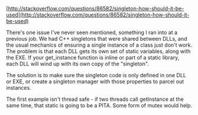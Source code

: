 [http://stackoverflow.com/questions/86582/singleton-how-should-it-be-used](http://stackoverflow.com/questions/86582/singleton-how-should-it-be-used)

There's one issue I've never seen mentioned, something I ran into at a previous job. We had C++ singletons that were shared between DLLs, and the usual mechanics of ensuring a single instance of a class just don't work. The problem is that each DLL gets its own set of static variables, along with the EXE. If your get\_instance function is inline or part of a static library, each DLL will wind up with its own copy of the "singleton".

The solution is to make sure the singleton code is only defined in one DLL or EXE, or create a singleton manager with those properties to parcel out instances.





The first example isn't thread safe - if two threads call getInstance at the same time, that static is going to be a PITA. Some form of mutex would help.

